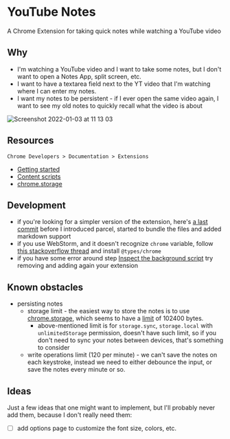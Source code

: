 # YouTube Notes

A Chrome Extension for taking quick notes while watching a YouTube video

## Why

- I'm watching a YouTube video and I want to take some notes, but I don't want to open a Notes App, split screen, etc. 
- I want to have a textarea field next to the YT video that I'm watching where I can enter my notes.
- I want my notes to be persistent - if I ever open the same video again, I want to see my old notes to quickly recall what the video is about

![Screenshot 2022-01-03 at 11 13 03](https://user-images.githubusercontent.com/58401630/147919353-9de8ed4e-3bfc-42db-be9c-23cdaa93a877.png)

## Resources

`Chrome Developers > Documentation > Extensions`

- [Getting started](https://developer.chrome.com/docs/extensions/mv3/getstarted/)
- [Content scripts](https://developer.chrome.com/docs/extensions/mv3/content_scripts/#functionality)
- [chrome.storage](https://developer.chrome.com/docs/extensions/reference/storage/)

## Development 
- if you're looking for a simpler version of the extension, here's [a last commit](https://github.com/sitek94/youtube-notes/tree/d577812d6a0963c19b861ffc3e15a42d51aa63f0) before I introduced parcel, started to bundle the files and added markdown support
- if you use WebStorm, and it doesn't recognize `chrome` variable, follow [this stackoverflow thread](https://stackoverflow.com/a/25466708/13504198)
  and install `@types/chrome`
- if you have some error around step [Inspect the background script](https://developer.chrome.com/docs/extensions/mv3/getstarted/#inspect-background)
  try removing and adding again your extension

## Known obstacles

- persisting notes 
  - storage limit - the easiest way to store the notes is to use [chrome.storage](https://developer.chrome.com/docs/extensions/reference/storage/),
    which seems to have a [limit](https://developer.chrome.com/docs/extensions/reference/storage/#property-sync) of 102400 bytes.
    - above-mentioned limit is for `storage.sync`, `storage.local` with `unlimitedStorage` permission, doesn't have such limit, 
      so if you don't need to sync your notes between devices, that's something to consider
  - write operations limit (120 per minute) - we can't save the notes on each keystroke, instead we need to either debounce
    the input, or save the notes every minute or so.

## Ideas 

Just a few ideas that one might want to implement, but I'll probably never add them, because I don't really 
need them:

- [ ] add options page to customize the font size, colors, etc.
